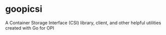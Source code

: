 # goopicsi
A Container Storage Interface (CSI) library, client, and other helpful utilities created with Go for OPI
